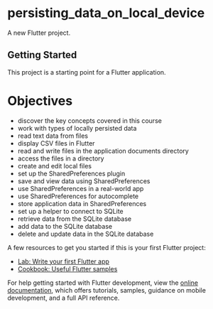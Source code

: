# persisting_data_on_local_device

A new Flutter project.

## Getting Started

This project is a starting point for a Flutter application.

# Objectives
- discover the key concepts covered in this course
- work with types of locally persisted data
- read text data from files
- display CSV files in Flutter
- read and write files in the application documents directory
- access the files in a directory
- create and edit local files
- set up the SharedPreferences plugin
- save and view data using SharedPreferences
- use SharedPreferences in a real-world app
- use SharedPreferences for autocomplete
- store application data in SharedPreferences
- set up a helper to connect to SQLite
- retrieve data from the SQLite database
- add data to the SQLite database
- delete and update data in the SQLite database

A few resources to get you started if this is your first Flutter project:

- [Lab: Write your first Flutter app](https://docs.flutter.dev/get-started/codelab)
- [Cookbook: Useful Flutter samples](https://docs.flutter.dev/cookbook)

For help getting started with Flutter development, view the
[online documentation](https://docs.flutter.dev/), which offers tutorials,
samples, guidance on mobile development, and a full API reference.
